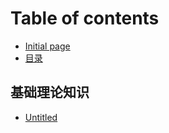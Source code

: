 # Table of contents

* [Initial page](README.md)
* [目录](index.md)

## 基础理论知识

* [Untitled](ji-chu-li-lun-zhi-shi/untitled.md)

